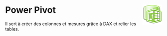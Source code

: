 # Power Pivot <a href="../../"><img align="right" src="../../assets/powerPivot.png" alt="Power BI" height="64px"></a>
Il sert à créer des colonnes et mesures grâce à DAX et relier les tables.